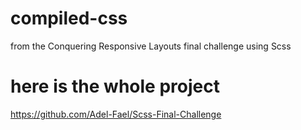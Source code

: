 # compiled-css
from the Conquering Responsive Layouts final challenge using Scss

# here is the whole project 
https://github.com/Adel-Fael/Scss-Final-Challenge
